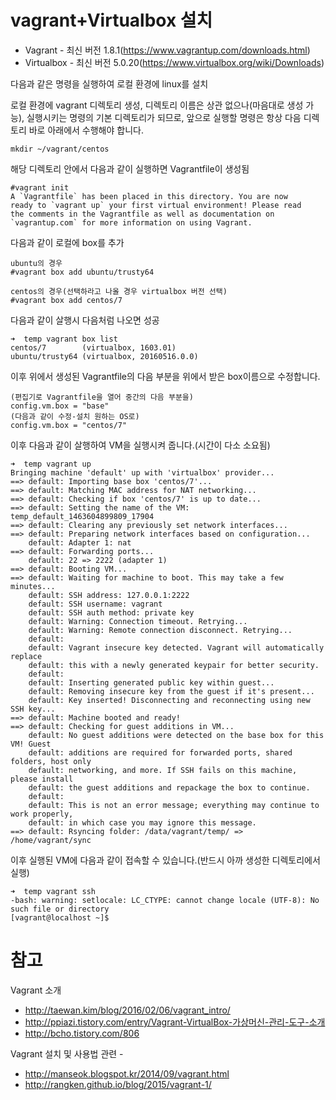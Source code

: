 # vagrant+Virtualbox 설치 #
- Vagrant - 최신 버전 1.8.1(https://www.vagrantup.com/downloads.html)
- Virtualbox - 최신 버전 5.0.20(https://www.virtualbox.org/wiki/Downloads)

다음과 같은 명령을 실행하여 로컬 환경에 linux를 설치

로컬 환경에 vagrant 디렉토리 생성, 디렉토리 이름은 상관 없으나(마음대로 생성 가능), 실행시키는 명령의 기본 디렉토리가 되므로, 앞으로 실행할 명령은 항상 다음 디렉토리 바로 아래에서 수행해야 합니다.

	mkdir ~/vagrant/centos

해당 디렉토리 안에서 다음과 같이 실행하면 Vagrantfile이 생성됨

	#vagrant init
	A `Vagrantfile` has been placed in this directory. You are now
	ready to `vagrant up` your first virtual environment! Please read
	the comments in the Vagrantfile as well as documentation on
	`vagrantup.com` for more information on using Vagrant.

다음과 같이 로컬에 box를 추가

	ubuntu의 경우
	#vagrant box add ubuntu/trusty64 

	centos의 경우(선택하라고 나올 경우 virtualbox 버전 선택)
	#vagrant box add centos/7

다음과 같이 살행시 다음처럼 나오면 성공

	➜  temp vagrant box list
	centos/7        (virtualbox, 1603.01)
	ubuntu/trusty64 (virtualbox, 20160516.0.0)

이후 위에서 생성된 Vagrantfile의 다음 부분을 위에서 받은 box이름으로 수정합니다.
	
	(편집기로 Vagrantfile을 열어 중간의 다음 부분을)
	config.vm.box = "base"
	(다음과 같이 수정-설치 원하는 OS로)
	config.vm.box = "centos/7"

이후 다음과 같이 살행하여 VM을 실행시켜 줍니다.(시간이 다소 소요됨)

	➜  temp vagrant up
	Bringing machine 'default' up with 'virtualbox' provider...
	==> default: Importing base box 'centos/7'...
	==> default: Matching MAC address for NAT networking...
	==> default: Checking if box 'centos/7' is up to date...
	==> default: Setting the name of the VM: temp_default_1463604899809_17904
	==> default: Clearing any previously set network interfaces...
	==> default: Preparing network interfaces based on configuration...
	    default: Adapter 1: nat
	==> default: Forwarding ports...
	    default: 22 => 2222 (adapter 1)
	==> default: Booting VM...
	==> default: Waiting for machine to boot. This may take a few minutes...
	    default: SSH address: 127.0.0.1:2222
	    default: SSH username: vagrant
	    default: SSH auth method: private key
	    default: Warning: Connection timeout. Retrying...
	    default: Warning: Remote connection disconnect. Retrying...
	    default:
	    default: Vagrant insecure key detected. Vagrant will automatically replace
	    default: this with a newly generated keypair for better security.
	    default:
	    default: Inserting generated public key within guest...
	    default: Removing insecure key from the guest if it's present...
	    default: Key inserted! Disconnecting and reconnecting using new SSH key...
	==> default: Machine booted and ready!
	==> default: Checking for guest additions in VM...
	    default: No guest additions were detected on the base box for this VM! Guest
	    default: additions are required for forwarded ports, shared folders, host only
	    default: networking, and more. If SSH fails on this machine, please install
	    default: the guest additions and repackage the box to continue.
	    default:
	    default: This is not an error message; everything may continue to work properly,
	    default: in which case you may ignore this message.
	==> default: Rsyncing folder: /data/vagrant/temp/ => /home/vagrant/sync

이후 실행된 VM에 다음과 같이 접속할 수 있습니다.(반드시 아까 생성한 디렉토리에서 실행)

	➜  temp vagrant ssh
	-bash: warning: setlocale: LC_CTYPE: cannot change locale (UTF-8): No such file or directory
	[vagrant@localhost ~]$

# 참고 
Vagrant 소개 
- http://taewan.kim/blog/2016/02/06/vagrant_intro/
- http://ppiazi.tistory.com/entry/Vagrant-VirtualBox-가상머신-관리-도구-소개
- http://bcho.tistory.com/806

Vagrant 설치 및 사용법 관련 - 
- http://manseok.blogspot.kr/2014/09/vagrant.html
- http://rangken.github.io/blog/2015/vagrant-1/



